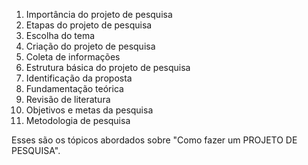 1. Importância do projeto de pesquisa
2. Etapas do projeto de pesquisa
3. Escolha do tema
4. Criação do projeto de pesquisa
5. Coleta de informações
6. Estrutura básica do projeto de pesquisa
7. Identificação da proposta
8. Fundamentação teórica
9. Revisão de literatura
10. Objetivos e metas da pesquisa
11. Metodologia de pesquisa

Esses são os tópicos abordados sobre "Como fazer um PROJETO DE PESQUISA".